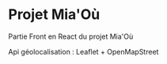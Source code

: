 # Projet Mia'Où

Partie Front en React du projet Mia'Où

Api géolocalisation : Leaflet + OpenMapStreet
